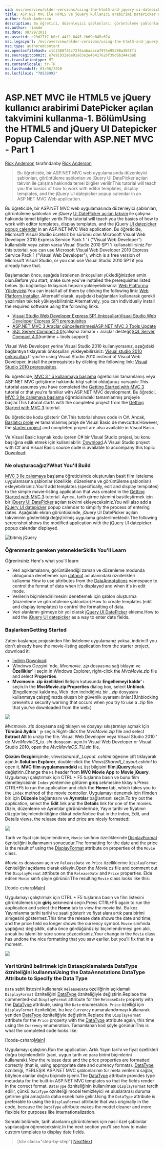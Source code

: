 ```yaml
---
uid: mvc/overview/older-versions/using-the-html5-and-jquery-ui-datepicker-popup-calendar-with-aspnet-mvc/using-the-html5-and-jquery-ui-datepicker-popup-calendar-with-aspnet-mvc-part-1
title: ASP.NET MVC ile HTML5 ve jQuery kullanıcı arabirimi DatePicker açılan takvimini kullanma-Bölüm 1 | Microsoft Docs
author: Rick-Anderson
description: Bu öğretici, düzenleyici şablonları, görüntüleme şablonları ve jQuery UI DatePicker açılan takvimini bir ASP.NET MV içinde nasıl çalışabileceğiniz hakkında temel bilgileri öğretir...
ms.author: riande
ms.date: 08/29/2011
ms.assetid: c23d27f7-b0cf-44f2-8445-fb69e045c674
msc.legacyurl: /mvc/overview/older-versions/using-the-html5-and-jquery-ui-datepicker-popup-calendar-with-aspnet-mvc/using-the-html5-and-jquery-ui-datepicker-popup-calendar-with-aspnet-mvc-part-1
msc.type: authoredcontent
ms.openlocfilehash: c1c2380f24c72f6aabaaacaf975e95288a384ff1
ms.sourcegitcommit: e7e91932a6e91a63e2e46417626f39d6b244a3ab
ms.translationtype: MT
ms.contentlocale: tr-TR
ms.lasthandoff: 03/06/2020
ms.locfileid: "78538992"
---
```

# <a name="using-the-html5-and-jquery-ui-datepicker-popup-calendar-with-aspnet-mvc---part-1"></a><span data-ttu-id="cdc1d-103">ASP.NET MVC ile HTML5 ve jQuery kullanıcı arabirimi DatePicker açılan takvimini kullanma-1. Bölüm</span><span class="sxs-lookup"><span data-stu-id="cdc1d-103">Using the HTML5 and jQuery UI Datepicker Popup Calendar with ASP.NET MVC - Part 1</span></span>

<span data-ttu-id="cdc1d-104">[Rick Anderson](https://twitter.com/RickAndMSFT) tarafından</span><span class="sxs-lookup"><span data-stu-id="cdc1d-104">by [Rick Anderson](https://twitter.com/RickAndMSFT)</span></span>

> <span data-ttu-id="cdc1d-105">Bu öğreticide, bir ASP.NET MVC web uygulamasında düzenleyici şablonları, görüntüleme şablonları ve jQuery UI DatePicker açılan takvim ile çalışma hakkında temel bilgiler verilir.</span><span class="sxs-lookup"><span data-stu-id="cdc1d-105">This tutorial will teach you the basics of how to work with editor templates, display templates, and the jQuery UI datepicker popup calendar in an ASP.NET MVC Web application.</span></span>

<span data-ttu-id="cdc1d-106">Bu öğreticide, bir ASP.NET MVC web uygulamasında düzenleyici şablonları, görüntüleme şablonları ve jQuery [UI DatePicker açılan takvim](http://plugins.jquery.com/project/datepicker) ile çalışma hakkında temel bilgiler verilir.</span><span class="sxs-lookup"><span data-stu-id="cdc1d-106">This tutorial will teach you the basics of how to work with editor templates, display templates, and the jQuery [UI datepicker popup calendar](http://plugins.jquery.com/project/datepicker) in an ASP.NET MVC Web application.</span></span> <span data-ttu-id="cdc1d-107">Bu öğreticide, Microsoft Visual Studio ücretsiz bir sürümü olan Microsoft Visual Web Developer 2010 Express Service Pack 1 ' i (&quot;Visual Web Developer&quot;) kullanabilir veya zaten varsa Visual Studio 2010 SP1 'i kullanabilirsiniz.</span><span class="sxs-lookup"><span data-stu-id="cdc1d-107">For this tutorial, you can use Microsoft Visual Web Developer 2010 Express Service Pack 1 (&quot;Visual Web Developer&quot;), which is a free version of Microsoft Visual Studio, or you can use Visual Studio 2010 SP1 if you already have that.</span></span>

<span data-ttu-id="cdc1d-108">Başlamadan önce, aşağıda listelenen önkoşulları yüklediğinizden emin olun.</span><span class="sxs-lookup"><span data-stu-id="cdc1d-108">Before you start, make sure you've installed the prerequisites listed below.</span></span> <span data-ttu-id="cdc1d-109">Şu bağlantıya tıklayarak hepsini yükleyebilirsiniz: [Web Platformu Yükleyicisi](https://www.microsoft.com/web/gallery/install.aspx?appid=VWD2010SP1Pack).</span><span class="sxs-lookup"><span data-stu-id="cdc1d-109">You can install all of them by clicking the following link: [Web Platform Installer](https://www.microsoft.com/web/gallery/install.aspx?appid=VWD2010SP1Pack).</span></span> <span data-ttu-id="cdc1d-110">Alternatif olarak, aşağıdaki bağlantıları kullanarak gerekli yazılımları tek tek yükleyebilirsiniz:</span><span class="sxs-lookup"><span data-stu-id="cdc1d-110">Alternatively, you can individually install the required software using the following links:</span></span>

- [<span data-ttu-id="cdc1d-111">Visual Studio Web Developer Express SP1 önkoşulları</span><span class="sxs-lookup"><span data-stu-id="cdc1d-111">Visual Studio Web Developer Express SP1 prerequisites</span></span>](https://www.microsoft.com/web/gallery/install.aspx?appid=VWD2010SP1Pack)
- [<span data-ttu-id="cdc1d-112">ASP.NET MVC 3 Araçlar güncelleştirmesi</span><span class="sxs-lookup"><span data-stu-id="cdc1d-112">ASP.NET MVC 3 Tools Update</span></span>](https://www.microsoft.com/web/gallery/install.aspx?appsxml=&amp;appid=MVC3)
- <span data-ttu-id="cdc1d-113">[SQL Server Compact 4,0](https://www.microsoft.com/web/gallery/install.aspx?appid=SQLCE;SQLCEVSTools_4_0)(çalışma zamanı + araçlar desteği)</span><span class="sxs-lookup"><span data-stu-id="cdc1d-113">[SQL Server Compact 4.0](https://www.microsoft.com/web/gallery/install.aspx?appid=SQLCE;SQLCEVSTools_4_0)(runtime + tools support)</span></span>

<span data-ttu-id="cdc1d-114">Visual Web Developer yerine Visual Studio 2010 kullanıyorsanız, aşağıdaki bağlantıya tıklayarak önkoşulları yükleyebilirsiniz: [Visual studio 2010 önkoşulları](https://www.microsoft.com/web/gallery/install.aspx?appsxml=&amp;appid=VS2010SP1Pack).</span><span class="sxs-lookup"><span data-stu-id="cdc1d-114">If you're using Visual Studio 2010 instead of Visual Web Developer, install the prerequisites by clicking the following link: [Visual Studio 2010 prerequisites](https://www.microsoft.com/web/gallery/install.aspx?appsxml=&amp;appid=VS2010SP1Pack).</span></span>

<span data-ttu-id="cdc1d-115">Bu öğreticide, [MVC 3 ' ü kullanmaya başlama](../getting-started-with-aspnet-mvc3/cs/intro-to-aspnet-mvc-3.md) öğreticisini tamamlamış veya ASP.NET MVC geliştirme hakkında bilgi sahibi olduğunuz varsayılır.</span><span class="sxs-lookup"><span data-stu-id="cdc1d-115">This tutorial assumes you have completed the [Getting Started with MVC 3](../getting-started-with-aspnet-mvc3/cs/intro-to-aspnet-mvc-3.md) tutorial or that you're familiar with ASP.NET MVC development.</span></span> <span data-ttu-id="cdc1d-116">Bu öğretici, [MVC 3 Ile çalışmaya başlama](../getting-started-with-aspnet-mvc3/cs/intro-to-aspnet-mvc-3.md) öğreticisindeki tamamlanmış projeyle başlar.</span><span class="sxs-lookup"><span data-stu-id="cdc1d-116">This tutorial starts with the completed project from the [Getting Started with MVC 3](../getting-started-with-aspnet-mvc3/cs/intro-to-aspnet-mvc-3.md) tutorial.</span></span>

<span data-ttu-id="cdc1d-117">Bu öğreticide kodu gösterir C#.</span><span class="sxs-lookup"><span data-stu-id="cdc1d-117">This tutorial shows code in C#.</span></span> <span data-ttu-id="cdc1d-118">Ancak, [Başlatıcı proje](https://archive.msdn.microsoft.com/Project/Download/FileDownload.aspx?ProjectName=aspnetmvcsamples&amp;DownloadId=15800) ve tamamlanmış proje de Visual Basic de mevcuttur.</span><span class="sxs-lookup"><span data-stu-id="cdc1d-118">However, the [starter project](https://archive.msdn.microsoft.com/Project/Download/FileDownload.aspx?ProjectName=aspnetmvcsamples&amp;DownloadId=15800) and completed project are also available in Visual Basic.</span></span>

<span data-ttu-id="cdc1d-119">Ve Visual Basic kaynak kodu içeren C# bir Visual Studio projesi, bu konu başlığına eşlik etmek için kullanılabilir: [Download](https://archive.msdn.microsoft.com/Project/Download/FileDownload.aspx?ProjectName=aspnetmvcsamples&amp;DownloadId=15800).</span><span class="sxs-lookup"><span data-stu-id="cdc1d-119">A Visual Studio project with C# and Visual Basic source code is available to accompany this topic: [Download](https://archive.msdn.microsoft.com/Project/Download/FileDownload.aspx?ProjectName=aspnetmvcsamples&amp;DownloadId=15800).</span></span>

### <a name="what-youll-build"></a><span data-ttu-id="cdc1d-120">Ne oluşturacağız?</span><span class="sxs-lookup"><span data-stu-id="cdc1d-120">What You'll Build</span></span>

<span data-ttu-id="cdc1d-121">[MVC 3 Ile çalışmaya](../getting-started-with-aspnet-mvc3/cs/intro-to-aspnet-mvc-3.md) başlama öğreticisinde oluşturulan basit film listeleme uygulamasına şablonlar (özellikle, düzenleme ve görüntüleme şablonları) ekleyebilirsiniz.</span><span class="sxs-lookup"><span data-stu-id="cdc1d-121">You'll add templates (specifically, edit and display templates) to the simple movie-listing application that was created in the [Getting Started with MVC 3](../getting-started-with-aspnet-mvc3/cs/intro-to-aspnet-mvc-3.md) tutorial.</span></span> <span data-ttu-id="cdc1d-122">Ayrıca, tarih girme işlemini basitleştirmek için bir [jQuery UI DatePicker](http://jqueryui.com/demos/datepicker/) açılan takvimi ekleyeceksiniz.</span><span class="sxs-lookup"><span data-stu-id="cdc1d-122">You will also add a [jQuery UI datepicker](http://jqueryui.com/demos/datepicker/) popup calendar to simplify the process of entering dates.</span></span> <span data-ttu-id="cdc1d-123">Aşağıdaki ekran görüntüsünde, jQuery UI DatePicker açılan takviminin gösterildiği değiştirilmiş uygulama gösterilmektedir.</span><span class="sxs-lookup"><span data-stu-id="cdc1d-123">The following screenshot shows the modified application with the jQuery UI datepicker popup calendar displayed.</span></span>

![bitmiş jQuery](using-the-html5-and-jquery-ui-datepicker-popup-calendar-with-aspnet-mvc-part-1/_static/image1.png)

### <a name="skills-youll-learn"></a><span data-ttu-id="cdc1d-125">Öğrenmeniz gereken yetenekler</span><span class="sxs-lookup"><span data-stu-id="cdc1d-125">Skills You'll Learn</span></span>

<span data-ttu-id="cdc1d-126">Öğrenirsiniz:</span><span class="sxs-lookup"><span data-stu-id="cdc1d-126">Here's what you'll learn:</span></span>

- <span data-ttu-id="cdc1d-127">Veri açıklamalarını, görüntülendiği zaman ve düzenleme modunda olduğunda denetlemek için [datanot](https://msdn.microsoft.com/library/system.componentmodel.dataannotations.aspx) ad alanındaki öznitelikleri kullanma.</span><span class="sxs-lookup"><span data-stu-id="cdc1d-127">How to use attributes from the [DataAnnotations](https://msdn.microsoft.com/library/system.componentmodel.dataannotations.aspx) namespace to control the format of data when it's displayed and when it's in edit mode.</span></span>
- <span data-ttu-id="cdc1d-128">Verilerin biçimlendirilmesini denetlemek için şablon oluşturma (düzenleme ve görüntüleme şablonları).</span><span class="sxs-lookup"><span data-stu-id="cdc1d-128">How to create templates (edit and display templates) to control the formatting of data.</span></span>
- <span data-ttu-id="cdc1d-129">Veri alanlarını girmeye bir yol olarak [jQuery UI DatePicker](http://jqueryui.com/demos/datepicker/) ekleme.</span><span class="sxs-lookup"><span data-stu-id="cdc1d-129">How to add the [jQuery UI datepicker](http://jqueryui.com/demos/datepicker/) as a way to enter date fields.</span></span>

### <a name="getting-started"></a><span data-ttu-id="cdc1d-130">Başlarken</span><span class="sxs-lookup"><span data-stu-id="cdc1d-130">Getting Started</span></span>

<span data-ttu-id="cdc1d-131">Zaten başlangıç projesinden film listeleme uygulamanız yoksa, indirin:</span><span class="sxs-lookup"><span data-stu-id="cdc1d-131">If you don't already have the movie-listing application from the starter project, download it:</span></span> 

* <span data-ttu-id="cdc1d-132">[İndirin](https://code.msdn.microsoft.com/Introduction-to-MVC-3-10d1b098).</span><span class="sxs-lookup"><span data-stu-id="cdc1d-132">[Download](https://code.msdn.microsoft.com/Introduction-to-MVC-3-10d1b098).</span></span>
* <span data-ttu-id="cdc1d-133">Windows Gezgini 'nde, *Mvcmovie. zip* dosyasına sağ tıklayın ve **Özellikler**' i seçin.</span><span class="sxs-lookup"><span data-stu-id="cdc1d-133">In Windows Explorer, right-click the *MvcMovie.zip* file and select **Properties**.</span></span> 
* <span data-ttu-id="cdc1d-134">**Mvcmovie. zip özellikleri** Iletişim kutusunda **Engellemeyi kaldır**' ı seçin.</span><span class="sxs-lookup"><span data-stu-id="cdc1d-134">In the **MvcMovie.zip Properties** dialog box, select **Unblock**.</span></span> <span data-ttu-id="cdc1d-135">(Engellemeyi kaldırma, Web 'den indirdiğiniz bir *. zip* dosyasını kullanmaya çalıştığınızda oluşan bir güvenlik uyarısını önler.)</span><span class="sxs-lookup"><span data-stu-id="cdc1d-135">(Unblocking prevents a security warning that occurs when you try to use a *.zip* file that you've downloaded from the web.)</span></span>

![](using-the-html5-and-jquery-ui-datepicker-popup-calendar-with-aspnet-mvc-part-1/_static/image2.png)

<span data-ttu-id="cdc1d-136">*Mvcmovie. zip* dosyasına sağ tıklayın ve dosyayı sıkıştırmayı açmak Için **Tümünü Ayıkla** ' yı seçin.</span><span class="sxs-lookup"><span data-stu-id="cdc1d-136">Right-click the *MvcMovie.zip* file and select **Extract All** to unzip the file.</span></span> <span data-ttu-id="cdc1d-137">Visual Web Developer veya Visual Studio 2010 ' de *MvcMovieCS\_tu. sln* dosyasını açın.</span><span class="sxs-lookup"><span data-stu-id="cdc1d-137">In Visual Web Developer or Visual Studio 2010, open the *MvcMovieCS\_TU.sln* file.</span></span>

<span data-ttu-id="cdc1d-138">**Çözüm Gezgini**içinde, *views\shared\\_Layout. cshtml* öğesine çift tıklayarak açın.</span><span class="sxs-lookup"><span data-stu-id="cdc1d-138">In **Solution Explorer**, double-click the *Views\Shared\\_Layout.cshtml* to open it.</span></span> <span data-ttu-id="cdc1d-139">**MVC film uygulamasındaki** `H1` üst bilgisini **film jQuery**olarak değiştirin.</span><span class="sxs-lookup"><span data-stu-id="cdc1d-139">Change the `H1` header from **MVC Movie App** to **Movie jQuery**.</span></span> <span data-ttu-id="cdc1d-140">Uygulamayı çalıştırmak için CTRL + F5 tuşlarına basın ve bunu film denetleyicisinin `Index` yöntemine götüren **giriş** sekmesine tıklayın.</span><span class="sxs-lookup"><span data-stu-id="cdc1d-140">Press CTRL+F5 to run the application and click the **Home** tab, which takes you to the `Index` method of the movie controller.</span></span> <span data-ttu-id="cdc1d-141">Uygulamayı denemek için filmden biri için **Düzenle** bağlantısını ve **Ayrıntılar** bağlantısını seçin.</span><span class="sxs-lookup"><span data-stu-id="cdc1d-141">To try out the application, select the **Edit** link and the **Details** link for one of the movies.</span></span> <span data-ttu-id="cdc1d-142">Dizin, düzenleme ve Ayrıntılar görünümlerinde, Yayın tarihi ve fiyatının düzgün biçimlendirildiğine dikkat edin:</span><span class="sxs-lookup"><span data-stu-id="cdc1d-142">Notice that in the Index, Edit, and Details views, the release date and price are nicely formatted:</span></span>

![](using-the-html5-and-jquery-ui-datepicker-popup-calendar-with-aspnet-mvc-part-1/_static/image3.png)

<span data-ttu-id="cdc1d-143">Tarih ve fiyat için biçimlendirme, `Movie` sınıfının özelliklerinde [DisplayFormat](https://msdn.microsoft.com/library/system.componentmodel.dataannotations.displayformatattribute.aspx) özniteliğini kullanmanın sonucudur.</span><span class="sxs-lookup"><span data-stu-id="cdc1d-143">The formatting for the date and the price is the result of using the [DisplayFormat](https://msdn.microsoft.com/library/system.componentmodel.dataannotations.displayformatattribute.aspx) attribute on properties of the `Movie` class.</span></span>

<span data-ttu-id="cdc1d-144">*Movie.cs* dosyasını açın ve `ReleaseDate` ve `Price` özelliklerine `DisplayFormat` özniteliğini açıklama olarak ekleyin.</span><span class="sxs-lookup"><span data-stu-id="cdc1d-144">Open the *Movie.cs* file and comment out the `DisplayFormat` attribute on the `ReleaseDate` and `Price` properties.</span></span> <span data-ttu-id="cdc1d-145">Elde edilen `Movie` sınıfı şöyle görünür:</span><span class="sxs-lookup"><span data-stu-id="cdc1d-145">The resulting `Movie` class looks like this:</span></span>

[!code-csharp[Main](using-the-html5-and-jquery-ui-datepicker-popup-calendar-with-aspnet-mvc-part-1/samples/sample1.cs)]

<span data-ttu-id="cdc1d-146">Uygulamayı çalıştırmak için CTRL + F5 tuşlarına basın ve film listesini görüntülemek için **giriş** sekmesini seçin.</span><span class="sxs-lookup"><span data-stu-id="cdc1d-146">Press CTRL+F5 again to run the application and select the **Home** tab to view the movie list.</span></span> <span data-ttu-id="cdc1d-147">Bu kez Yayımlanma tarihi tarihi ve saati gösterir ve fiyat alanı artık para birimi simgesini göstermez.</span><span class="sxs-lookup"><span data-stu-id="cdc1d-147">This time the release date shows the date and time, and the price field no longer shows the currency symbol.</span></span> <span data-ttu-id="cdc1d-148">`Movie` sınıfında yaptığınız değişiklik, daha önce gördüğünüz iyi biçimlendirmeyi geri aldı, ancak bu işlemi bir süre sonra çözeceksiniz.</span><span class="sxs-lookup"><span data-stu-id="cdc1d-148">Your change in the `Movie` class has undone the nice formatting that you saw earlier, but you'll fix that in a moment.</span></span>

![](using-the-html5-and-jquery-ui-datepicker-popup-calendar-with-aspnet-mvc-part-1/_static/image4.png)

### <a name="using-the-dataannotations-datatype-attribute-to-specify-the-data-type"></a><span data-ttu-id="cdc1d-149">Veri türünü belirtmek için Dataaçıklamalarda DataType özniteliğini kullanma</span><span class="sxs-lookup"><span data-stu-id="cdc1d-149">Using the DataAnnotations DataType Attribute to Specify the Data Type</span></span>

<span data-ttu-id="cdc1d-150">`Date` sabit listesini kullanarak `ReleaseDate` özelliğinin açıklamalı `DisplayFormat` özniteliğini [DataType](https://msdn.microsoft.com/library/system.componentmodel.dataannotations.datatype.aspx) özniteliğiyle değiştirin.</span><span class="sxs-lookup"><span data-stu-id="cdc1d-150">Replace the commented-out `DisplayFormat` attribute for the `ReleaseDate` property with the [DataType](https://msdn.microsoft.com/library/system.componentmodel.dataannotations.datatype.aspx) attribute, using the `Date` enumeration.</span></span> <span data-ttu-id="cdc1d-151">`Price` özelliği için `DisplayFormat` özniteliğini, bu kez `Currency` numaralandırmayı kullanarak yeniden [DataType](https://msdn.microsoft.com/library/system.componentmodel.dataannotations.datatype.aspx) özniteliğiyle değiştirin.</span><span class="sxs-lookup"><span data-stu-id="cdc1d-151">Replace the `DisplayFormat` attribute for the `Price` property with the [DataType](https://msdn.microsoft.com/library/system.componentmodel.dataannotations.datatype.aspx) attribute again, this time using the `Currency` enumeration.</span></span> <span data-ttu-id="cdc1d-152">Tamamlanan kod şöyle görünür:</span><span class="sxs-lookup"><span data-stu-id="cdc1d-152">This is what the completed code looks like:</span></span>

[!code-csharp[Main](using-the-html5-and-jquery-ui-datepicker-popup-calendar-with-aspnet-mvc-part-1/samples/sample2.cs)]

<span data-ttu-id="cdc1d-153">Uygulamayı çalıştırın.</span><span class="sxs-lookup"><span data-stu-id="cdc1d-153">Run the application.</span></span> <span data-ttu-id="cdc1d-154">Artık Yayın tarihi ve fiyat özellikleri doğru biçimlendirilir (yani, uygun tarih ve para birimi biçimlerini kullanarak).</span><span class="sxs-lookup"><span data-stu-id="cdc1d-154">Now the release date and the price properties are formatted correctly (that is, using appropriate date and currency formats).</span></span> <span data-ttu-id="cdc1d-155">[DataType](https://msdn.microsoft.com/library/system.componentmodel.dataannotations.datatype.aspx) özniteliği, YERLEŞIK ASP.NET MVC şablonlarının tür meta verilerini sağlar, böylece alanlar doğru biçimde işlenir.</span><span class="sxs-lookup"><span data-stu-id="cdc1d-155">The [DataType](https://msdn.microsoft.com/library/system.componentmodel.dataannotations.datatype.aspx) attribute provides type metadata for the built-in ASP.NET MVC templates so that the fields render in the correct format.</span></span> <span data-ttu-id="cdc1d-156">`DataType` özniteliğinin kullanılması `DisplayFormat` tercih edilir, çünkü `DataType` özniteliği model temizleyici ve uluslararası duruma getirme gibi amaçlarla daha esnek hale gelir.</span><span class="sxs-lookup"><span data-stu-id="cdc1d-156">Using the `DataType` attribute is preferable to using the `DisplayFormat` attribute that was originally in the code, because the `DataType` attribute makes the model cleaner and more flexible for purposes like internationalization.</span></span>

<span data-ttu-id="cdc1d-157">Sonraki bölümde, tarih alanlarını görüntülemek için nasıl özel şablonlar yapılacağını öğreneceksiniz.</span><span class="sxs-lookup"><span data-stu-id="cdc1d-157">In the next section you'll see how to make custom templates to display date fields.</span></span>

> [!div class="step-by-step"]
> [<span data-ttu-id="cdc1d-158">Next</span><span class="sxs-lookup"><span data-stu-id="cdc1d-158">Next</span></span>](using-the-html5-and-jquery-ui-datepicker-popup-calendar-with-aspnet-mvc-part-2.md)
